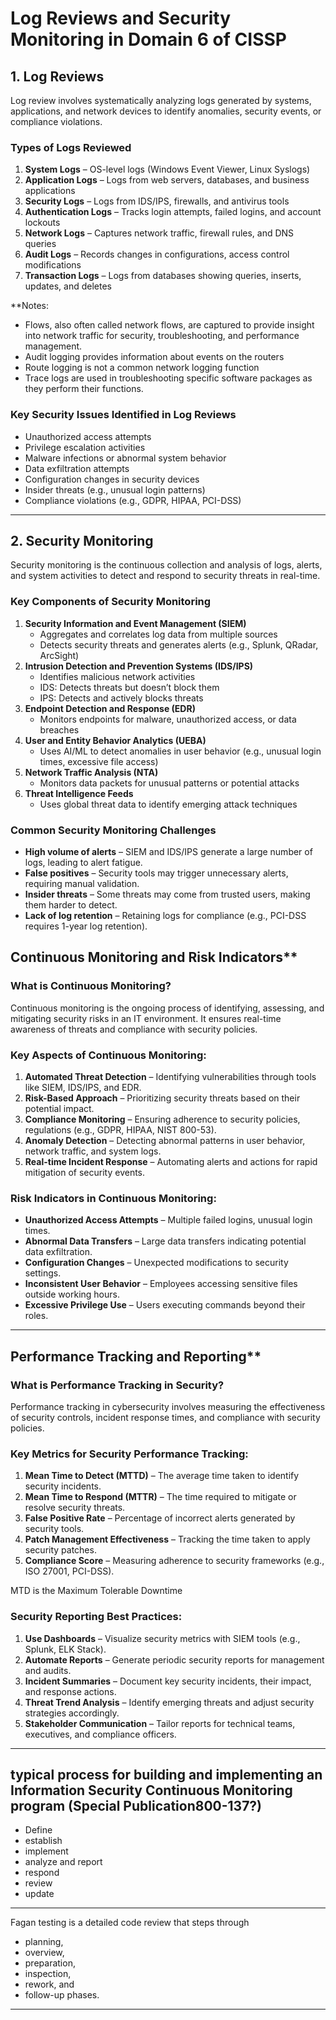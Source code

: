 # Log Reviews and Security Monitoring in Domain 6 of CISSP

## **1. Log Reviews**
Log review involves systematically analyzing logs generated by systems, applications, and network devices to identify anomalies, security events, or compliance violations.

### **Types of Logs Reviewed**
1. **System Logs** – OS-level logs (Windows Event Viewer, Linux Syslogs)
2. **Application Logs** – Logs from web servers, databases, and business applications
3. **Security Logs** – Logs from IDS/IPS, firewalls, and antivirus tools
4. **Authentication Logs** – Tracks login attempts, failed logins, and account lockouts
5. **Network Logs** – Captures network traffic, firewall rules, and DNS queries
6. **Audit Logs** – Records changes in configurations, access control modifications
7. **Transaction Logs** – Logs from databases showing queries, inserts, updates, and deletes

**Notes:
- Flows, also often called network flows, are captured to provide insight into network traffic for security, troubleshooting, and performance management. 
- Audit logging provides information about events on the routers
- Route logging is not a common network logging function
- Trace logs are used in troubleshooting specific software packages as they perform their functions.

### **Key Security Issues Identified in Log Reviews**
- Unauthorized access attempts  
- Privilege escalation activities  
- Malware infections or abnormal system behavior  
- Data exfiltration attempts  
- Configuration changes in security devices  
- Insider threats (e.g., unusual login patterns)  
- Compliance violations (e.g., GDPR, HIPAA, PCI-DSS)  

---

## **2. Security Monitoring**
Security monitoring is the continuous collection and analysis of logs, alerts, and system activities to detect and respond to security threats in real-time.

### **Key Components of Security Monitoring**
1. **Security Information and Event Management (SIEM)**  
   - Aggregates and correlates log data from multiple sources  
   - Detects security threats and generates alerts (e.g., Splunk, QRadar, ArcSight)  
2. **Intrusion Detection and Prevention Systems (IDS/IPS)**  
   - Identifies malicious network activities  
   - IDS: Detects threats but doesn’t block them  
   - IPS: Detects and actively blocks threats  
3. **Endpoint Detection and Response (EDR)**  
   - Monitors endpoints for malware, unauthorized access, or data breaches  
4. **User and Entity Behavior Analytics (UEBA)**  
   - Uses AI/ML to detect anomalies in user behavior (e.g., unusual login times, excessive file access)  
5. **Network Traffic Analysis (NTA)**  
   - Monitors data packets for unusual patterns or potential attacks  
6. **Threat Intelligence Feeds**  
   - Uses global threat data to identify emerging attack techniques  

### **Common Security Monitoring Challenges**
- **High volume of alerts** – SIEM and IDS/IPS generate a large number of logs, leading to alert fatigue.  
- **False positives** – Security tools may trigger unnecessary alerts, requiring manual validation.  
- **Insider threats** – Some threats may come from trusted users, making them harder to detect.  
- **Lack of log retention** – Retaining logs for compliance (e.g., PCI-DSS requires 1-year log retention).  



## Continuous Monitoring and Risk Indicators**

### **What is Continuous Monitoring?**
Continuous monitoring is the ongoing process of identifying, assessing, and mitigating security risks in an IT environment. It ensures real-time awareness of threats and compliance with security policies.

### **Key Aspects of Continuous Monitoring:**
1. **Automated Threat Detection** – Identifying vulnerabilities through tools like SIEM, IDS/IPS, and EDR.
2. **Risk-Based Approach** – Prioritizing security threats based on their potential impact.
3. **Compliance Monitoring** – Ensuring adherence to security policies, regulations (e.g., GDPR, HIPAA, NIST 800-53).
4. **Anomaly Detection** – Detecting abnormal patterns in user behavior, network traffic, and system logs.
5. **Real-time Incident Response** – Automating alerts and actions for rapid mitigation of security events.

### **Risk Indicators in Continuous Monitoring:**
- **Unauthorized Access Attempts** – Multiple failed logins, unusual login times.
- **Abnormal Data Transfers** – Large data transfers indicating potential data exfiltration.
- **Configuration Changes** – Unexpected modifications to security settings.
- **Inconsistent User Behavior** – Employees accessing sensitive files outside working hours.
- **Excessive Privilege Use** – Users executing commands beyond their roles.

---

## Performance Tracking and Reporting**

### **What is Performance Tracking in Security?**
Performance tracking in cybersecurity involves measuring the effectiveness of security controls, incident response times, and compliance with security policies.

### **Key Metrics for Security Performance Tracking:**
1. **Mean Time to Detect (MTTD)** – The average time taken to identify security incidents.
2. **Mean Time to Respond (MTTR)** – The time required to mitigate or resolve security threats.
3. **False Positive Rate** – Percentage of incorrect alerts generated by security tools.
4. **Patch Management Effectiveness** – Tracking the time taken to apply security patches.
5. **Compliance Score** – Measuring adherence to security frameworks (e.g., ISO 27001, PCI-DSS).

MTD is the Maximum Tolerable Downtime

### **Security Reporting Best Practices:**
1. **Use Dashboards** – Visualize security metrics with SIEM tools (e.g., Splunk, ELK Stack).
2. **Automate Reports** – Generate periodic security reports for management and audits.
3. **Incident Summaries** – Document key security incidents, their impact, and response actions.
4. **Threat Trend Analysis** – Identify emerging threats and adjust security strategies accordingly.
5. **Stakeholder Communication** – Tailor reports for technical teams, executives, and compliance officers.


---

## typical process for building and implementing an Information Security Continuous Monitoring program (Special Publication800-137?)

- Define 
- establish 
- implement 
- analyze and report
- respond
- review
- update

---

Fagan testing is a detailed code review that steps through 
   - planning, 
   - overview, 
   - preparation, 
   - inspection, 
   - rework, and 
   - follow-up phases.

---



